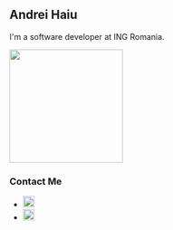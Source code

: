 ## Andrei Haiu

I'm a software developer at ING Romania.

<img src="https://scontent-otp1-1.xx.fbcdn.net/v/t1.0-9/118708304_3243436889066981_6302561596042241851_o.jpg?_nc_cat=105&cb=846ca55b-311e05c7&_nc_sid=09cbfe&_nc_eui2=AeHVSPhfiOMDAkD07tjCdxKMe_VjvN82N3p79WO83zY3eg0SCbFLqnU_gZarudENqCvfqd-5QbgNDU-Xz5BWiOAu&_nc_ohc=dMsHW0nZMUoAX_381cz&_nc_ht=scontent-otp1-1.xx&oh=9d588ba225677246463b05454e0c4e78&oe=5FB3F225" width=200px height=200px>

### Contact Me
- <img src="https://www.flaticon.com/svg/static/icons/svg/1384/1384005.svg" width=20px height=20px>
- <img src="https://www.flaticon.com/svg/static/icons/svg/1384/1384014.svg" width=20px height=20px>
